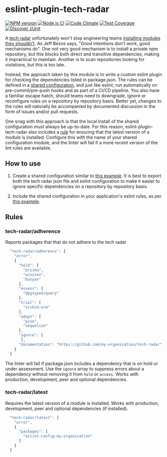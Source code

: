 # eslint-plugin-tech-radar

[![NPM version](https://img.shields.io/npm/v/eslint-plugin-tech-radar.svg?style=flat-square)](https://www.npmjs.com/package/eslint-plugin-tech-radar)
[![Node.js CI](https://github.com/acuminous/eslint-plugin-tech-radar/workflows/Node.js%20CI/badge.svg)](https://github.com/acuminous/eslint-plugin-tech-radar/actions?query=workflow%3A%22Node.js+CI%22)
[![Code Climate](https://codeclimate.com/github/acuminous/eslint-plugin-tech-radar/badges/gpa.svg)](https://codeclimate.com/github/acuminous/eslint-plugin-tech-radar)
[![Test Coverage](https://codeclimate.com/github/acuminous/eslint-plugin-tech-radar/badges/coverage.svg)](https://codeclimate.com/github/acuminous/eslint-plugin-tech-radar/coverage)
[![Discover zUnit](https://img.shields.io/badge/Discover-zUnit-brightgreen)](https://www.npmjs.com/package/zunit)

A [tech radar](https://github.com/thoughtworks/build-your-own-radar) unfortunately won't stop engineering teams [installing modules they shouldn't](https://www.stephen-cresswell.com/2024/04/17/prisma-and-the-naivety-of-crowds.html). As Jeff Bezos says, "Good intentions don't work, good mechanisms do". One not very good mechanism is to install a private npm repository, but this blocks both direct and transitive dependencies, making it impractical to maintain. Another is to scan repositories looking for violations, but this is too late.

Instead, the approach taken by this module is to write a custom eslint plugin for checking the dependencies listed in package.json. The rules can be defined in a [shared configuration](https://eslint.org/docs/latest/extend/shareable-configs), and just like eslint, run automatically on pre-commit/pre-push hooks and as part of a CI/CD pipeline. You also have a familiar escape hatch, should teams need to downgrade, ignore or reconfigure rules on a repository by repository basis. Better yet, changes to the rules will naturally be accompanied by documented discussion in the form of issues and/or pull requests.

One snag with this approach is that the local install of the shared configuration must always be up-to-date. For this reason, eslint-plugin-tech-radar also includes a [rule](#tech-radarlatest) for ensuring that the latest version of a module is installed. Configure this with the name of your shared configuration module, and the linter will fail if a more recent version of the lint rules are available.

## How to use

1. Create a shared configuration similar to [this example](https://github.com/acuminous/eslint-plugin-tech-radar/tree/main/examples/eslint-config-acuminous-shared). It is best to export both the tech radar json file and eslint configuration to make it easier to ignore specific dependencies on a repository by repository basis.

2. Include the shared configuration in your application's eslint rules, as per [this example](https://github.com/acuminous/eslint-plugin-tech-radar/tree/main/examples/application).


## Rules

### tech-radar/adherence

Reports packages that that do not adhere to the tech radar

```js
  "tech-radar/adherence": [
    "error",
    {
      "hold": [
        "prisma",
        "winston",
        "bunyan"
      ],
      "assess": [
        "@pgtyped/query"
      ],
      "trial": [
        "orchid-orm"
      ],
      "adopt": [
        "pino",
        "sequelize"
      ],
      "ignore": [
       ],
      "documentation": "https://github.com/my-organisation/tech-radar"
    }
  ]
``` 

The linter will fail if package.json includes a dependency that is on hold or under assessment. Use the `ignore` array to suppress errors about a dependency without removing it from `hold` or `access`. Works with production, development, peer and optional dependencies.

### tech-radar/latest

Requires the latest version of a module is installed. Works with production, development, peer and optional dependencies (if installed).

```js
  "tech-radar/latest": [
    "error",
    {
      "packages": [
        "eslint-config-my-organisation"
      ]
    }
  ]
```


